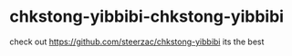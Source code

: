 # chkstong-yibbibi-chkstong-yibbibi

check out https://github.com/steerzac/chkstong-yibbibi its the best
